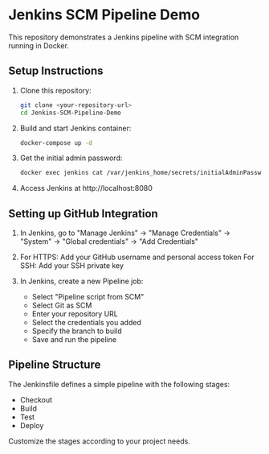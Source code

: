 # Jenkins SCM Pipeline Demo

This repository demonstrates a Jenkins pipeline with SCM integration running in Docker.

## Setup Instructions

1. Clone this repository:

    ```bash
    git clone <your-repository-url>
    cd Jenkins-SCM-Pipeline-Demo
    ```

2. Build and start Jenkins container:

    ```bash
    docker-compose up -d
    ```

3. Get the initial admin password:

    ```bash
    docker exec jenkins cat /var/jenkins_home/secrets/initialAdminPassword
    ```

4. Access Jenkins at http://localhost:8080

## Setting up GitHub Integration

1. In Jenkins, go to "Manage Jenkins" → "Manage Credentials" → "System" → "Global credentials" → "Add Credentials"
2. For HTTPS: Add your GitHub username and personal access token
   For SSH: Add your SSH private key

3. In Jenkins, create a new Pipeline job:
    - Select "Pipeline script from SCM"
    - Select Git as SCM
    - Enter your repository URL
    - Select the credentials you added
    - Specify the branch to build
    - Save and run the pipeline

## Pipeline Structure

The Jenkinsfile defines a simple pipeline with the following stages:

-   Checkout
-   Build
-   Test
-   Deploy

Customize the stages according to your project needs.
